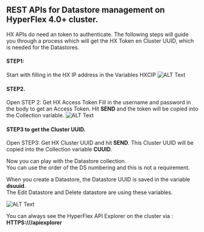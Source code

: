 ## REST APIs for Datastore management on HyperFlex 4.0+ cluster.
HX APIs do need an token to authenticate. The following steps will guide you through a process which will get the HX Token en Cluster UUID, which is needed for the Datastores.

#### STEP1: 
Start with filling in the HX IP address in the Variables HXCIP
![ALT Text](https://i2.wp.com/iamjoost.com/wp-content/uploads/2020/07/Postman-hxcip.png)

#### STEP2. 
Open STEP 2: Get HX Access Token
Fill in the username and password in the body to get an Access Token.
Hit **SEND** and the token will be copied into the Collection variable.
 ![ALT Text](https://i0.wp.com/iamjoost.com/wp-content/uploads/2020/07/HX-Access-Token-Body.png)

#### STEP3 to get the Cluster UUID.
Open STEP3: Get HX Cluster UUID and hit **SEND**.
This Cluster UUID will be copied into the Collection variable **CUUID**.

Now you can play with the Datastore collection.  
You can use the order of the DS numbering and this is not a requirement.

When you create a Datastore, the Datastore UUID is saved in the variable **dsuuid**.  
The Edit Datastore and Delete datastore are using these variables.

 ![ALT Text](https://i2.wp.com/iamjoost.com/wp-content/uploads/2020/07/2020-07-31-10_41_00-Postman.png)

You can always see the HyperFlex API Explorer on the cluster via : **HTTPS://<HX Cluster IP Address>/apiexplorer**
  
